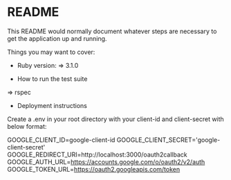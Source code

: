 # README

This README would normally document whatever steps are necessary to get the
application up and running.

Things you may want to cover:

* Ruby version:
=> 3.1.0

* How to run the test suite

=> rspec


* Deployment instructions

Create a .env in your root directory with your client-id and client-secret with below format:

GOOGLE_CLIENT_ID=google-client-id
GOOGLE_CLIENT_SECRET='google-client-secret'
GOOGLE_REDIRECT_URI=http://localhost:3000/oauth2callback
GOOGLE_AUTH_URL=https://accounts.google.com/o/oauth2/v2/auth
GOOGLE_TOKEN_URL=https://oauth2.googleapis.com/token
